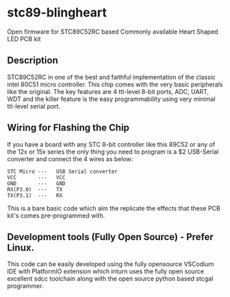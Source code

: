 # stc89-blingheart
Open firmware for STC89C52RC based Commonly available Heart Shaped LED PCB kit 

## Description
  STC89C52RC in one of the best and faithful implementation of the classic intel 80C51 micro
  controller. This chip comes with the very basic peripherals like the original. The key 
  features are 4 ttl-level 8-bit ports, ADC, UART, WDT and the killer feature is the easy 
  programmability using very minimal ttl-level serial port.
  
 ## Wiring for Flashing the Chip
  If you have a board with any STC 8-bit controller like this 89C52 or any of the 12x or 15x
  series the only thing you need to program is a $2 USB-Serial converter and connect the 4
  wires as below:
  
    STC Micro ---   USB Serial converter
    VCC       ---   VCC
    GND       ---   GND
    RX(P3.0)  ---   TX
    TX(P3.1)  ---   RX
  
  This is a bare basic code which aim the replicate the effects that these PCB kit's comes 
  pre-programmed with.

## Development tools (Fully Open Source)  - Prefer Linux.
  This code can be easily developed using the fully opensource VSCodium IDE
  with PlatformIO extension which inturn uses the fully open source excellent sdcc toolchain along
  with the open source python based stcgal programmer.
